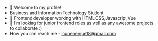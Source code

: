 - 👋 Welcome to my profile!
- Business and Information Technology Student
- 👀 Frontend developer working with HTML,CSS,Javascript,Vue
- 💞️ I’m looking for junior frontend roles as well as any awesome projects to collaborate :)
- How you can reach me - munenenjue18@gmail.com
<!---
MacMillan-dev/MacMillan-dev is a ✨ special ✨ repository because its `README.md` (this file) appears on your GitHub profile.
You can click the Preview link to take a look at your changes.
--->
